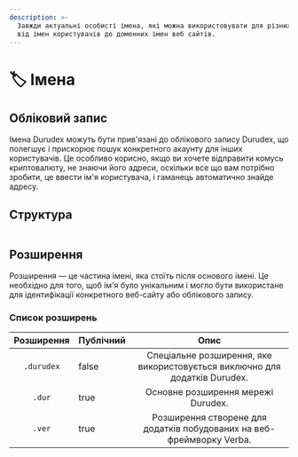 ```yaml
---
description: >-
  Завжди актуальні особисті імена, які можна використовувати для різних цілей,
  від імен користувачів до доменних імен веб сайтів.
---
```


# 🏷 Імена

## Обліковий запис

Імена Durudex можуть бути прив'язані до облікового запису Durudex, що полегшує і прискорює пошук конкретного акаунту для інших користувачів. Це особливо корисно, якщо ви хочете відправити комусь криптовалюту, не знаючи його адреси, оскільки все що вам потрібно зробити, це ввести ім'я користувача, і гаманець автоматично знайде адресу.

## Структура

<figure><img src="https://raw.githubusercontent.com/durudex/durudex-docs/en/docs/.gitbook/assets/name-structure.png" alt=""><figcaption></figcaption></figure>

## Розширення

Розширення — це частина імені, яка стоїть після основого імені. Це необхідно для того, щоб ім'я було унікальним і могло бути використане для ідентифікації конкретного веб-сайту або облікового запису.

### Список розширень

<table><thead><tr><th align="center">Розширення</th><th data-type="checkbox">Публічний</th><th align="center">Опис</th></tr></thead><tbody><tr><td align="center"><code>.durudex</code></td><td>false</td><td align="center">Спеціальне розширення, яке використовується виключно для додатків Durudex.</td></tr><tr><td align="center"><code>.dur</code></td><td>true</td><td align="center">Основне розширення мережі Durudex.</td></tr><tr><td align="center"><code>.ver</code></td><td>true</td><td align="center">Розширення створене для додатків побудованих на веб-фреймворку Verba.</td></tr></tbody></table>
